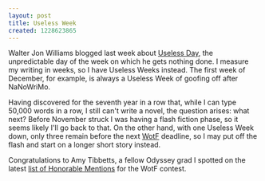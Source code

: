 ```yaml
---
layout: post
title: Useless Week
created: 1228623865
---
```

Walter Jon Williams blogged last week about [Useless Day](http://walterjonwilliams.blogspot.com/2008/12/useless-day.html), the unpredictable day of the week on which he gets nothing done.  I measure my writing in weeks, so I have Useless Weeks instead.  The first week of December, for example, is always a Useless Week of goofing off after NaNoWriMo.<!--break-->

Having discovered for the seventh year in a row that, while I can type 50,000 words in a row, I still can't write a novel, the question arises:  what next?  Before November struck I was having a flash fiction phase, so it seems likely I'll go back to that.  On the other hand, with one Useless Week down, only three remain before the next [WotF](http://www.writersofthefuture.com/rules.htm) deadline, so I may put off the flash and start on a longer short story instead.

Congratulations to Amy Tibbetts, a fellow Odyssey grad I spotted on the latest [list of Honorable Mentions](http://wotfblog.galaxypress.com/2008/12/2nd-set-of-honorable-mentions-for-4th.html) for the WotF contest.
